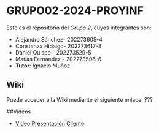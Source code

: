 # GRUPO02-2024-PROYINF

Este es el repositorio del *Grupo 2*, cuyos integrantes son:

* Alejandro Sánchez- 202273605-4
* Constanza Hidalgo- 202273617-8
* Daniel Quispe - 202273529-5
* Matías Fernández - 202273506-6
* **Tutor**: Ignacio Muñoz

## Wiki
Puede acceder a la Wiki mediante el siguiente enlace: ???

##Videos
* [Video Presentación Cliente](https://www.youtube.com/watch?v=abJau21SDIk&ab_channel=RicardoSalasLetelier)
